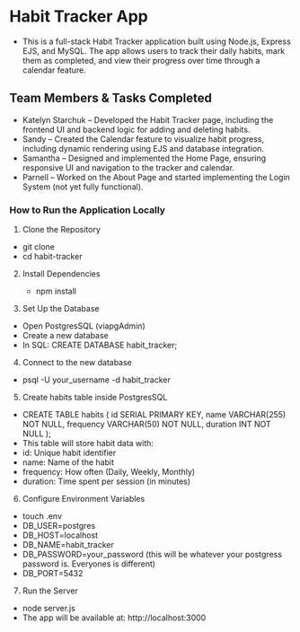 # Habit Tracker App

- This is a full-stack Habit Tracker application built using Node.js, Express EJS, and MySQL. The app allows users to track their daily habits, mark them as completed, and view their progress over time through a calendar feature.

## Team Members & Tasks Completed

- Katelyn Starchuk – Developed the Habit Tracker page, including the frontend UI and backend logic for adding and deleting habits.
- Sandy – Created the Calendar feature to visualize habit progress, including dynamic rendering using EJS and database integration.
- Samantha – Designed and implemented the Home Page, ensuring responsive UI and navigation to the tracker and calendar.
- Parnell – Worked on the About Page and started implementing the Login System (not yet fully functional).


### How to Run the Application Locally

1. Clone the Repository

- git clone <repo-url>
- cd habit-tracker

2. Install Dependencies
   - npm install
  
3. Set Up the Database

- Open PostgresSQL (viapgAdmin)
- Create a new database
- In SQL: CREATE DATABASE habit_tracker;

4. Connect to the new database
  - psql -U your_username -d habit_tracker

5. Create habits table inside PostgresSQL
  - CREATE TABLE habits (
    id SERIAL PRIMARY KEY,
    name VARCHAR(255) NOT NULL,
    frequency VARCHAR(50) NOT NULL,
    duration INT NOT NULL
);
- This table will store habit data with:
- id: Unique habit identifier
- name: Name of the habit
- frequency: How often (Daily, Weekly, Monthly)
- duration: Time spent per session (in minutes)

6. Configure Environment Variables
- touch .env
- DB_USER=postgres
- DB_HOST=localhost
- DB_NAME=habit_tracker
- DB_PASSWORD=your_password (this will be whatever your postgress password is. Everyones is different)
- DB_PORT=5432


7. Run the Server

- node server.js
- The app will be available at: http://localhost:3000
